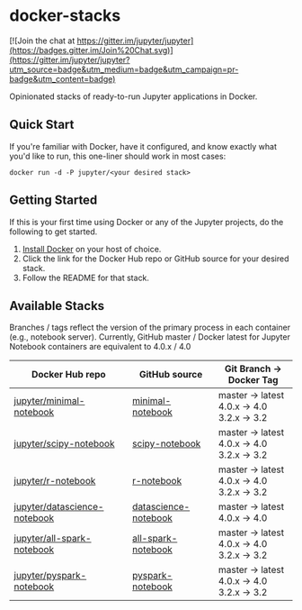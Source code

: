 # docker-stacks

[![Join the chat at https://gitter.im/jupyter/jupyter](https://badges.gitter.im/Join%20Chat.svg)](https://gitter.im/jupyter/jupyter?utm_source=badge&utm_medium=badge&utm_campaign=pr-badge&utm_content=badge)

Opinionated stacks of ready-to-run Jupyter applications in Docker.

## Quick Start

If you're familiar with Docker, have it configured, and know exactly what you'd like to run, this one-liner should work in most cases:

```
docker run -d -P jupyter/<your desired stack>
```

## Getting Started

If this is your first time using Docker or any of the Jupyter projects, do the following to get started.

1. [Install Docker](https://docs.docker.com/installation/) on your host of choice.
2. Click the link for the Docker Hub repo or GitHub source for your desired stack.
3. Follow the README for that stack.

## Available Stacks

Branches / tags reflect the version of the primary process in each container (e.g., notebook server). Currently, GitHub master / Docker latest for Jupyter Notebook containers are equivalent to 4.0.x / 4.0

| Docker Hub repo | GitHub source | Git Branch &rarr; Docker Tag |
| --------------- | ------------- | ---------------------------- |
| [jupyter/minimal-notebook](https://hub.docker.com/r/jupyter/minimal-notebook/) | [minimal-notebook](./minimal-notebook) | master &rarr; latest <br /> 4.0.x &rarr; 4.0 <br /> 3.2.x &rarr; 3.2 |
| [jupyter/scipy-notebook](https://hub.docker.com/r/jupyter/scipy-notebook/) | [scipy-notebook](./scipy-notebook) | master &rarr; latest <br /> 4.0.x &rarr; 4.0 <br /> 3.2.x &rarr; 3.2 |
| [jupyter/r-notebook](https://hub.docker.com/r/jupyter/r-notebook/) | [r-notebook](./r-notebook) | master &rarr; latest <br /> 4.0.x &rarr; 4.0 <br /> 3.2.x &rarr; 3.2 |
| [jupyter/datascience-notebook](https://hub.docker.com/r/jupyter/datascience-notebook/) | [datascience-notebook](./datascience-notebook) | master &rarr; latest <br /> 4.0.x &rarr; 4.0 |
| [jupyter/all-spark-notebook](https://hub.docker.com/r/jupyter/all-spark-notebook/) | [all-spark-notebook](./all-spark-notebook) | master &rarr; latest <br /> 4.0.x &rarr; 4.0 <br /> 3.2.x &rarr; 3.2 |
| [jupyter/pyspark-notebook](https://hub.docker.com/r/jupyter/pyspark-notebook/) | [pyspark-notebook](./pyspark-notebook) | master &rarr; latest <br /> 4.0.x &rarr; 4.0 <br /> 3.2.x &rarr; 3.2 |
